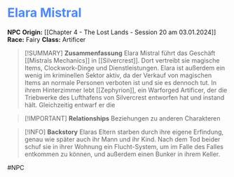 # <font color = 4d88fd>Elara Mistral</font>

**NPC**
**Origin:** [[Chapter 4 - The Lost Lands - Session 20 am 03.01.2024]]
**Race:** Fairy
**Class:** Artificer

>[!SUMMARY] **Zusammenfassung**
>Elara Mistral führt das Geschäft [[Mistrals Mechanics]] in [[Silvercrest]]. Dort vertreibt sie magische Items, Clockwork-Dinge und Dienstleistungen. Elara ist außerdem ein wenig im kriminellen Sektor aktiv, da der Verkauf von magischen Items an normale Personen verboten ist und sie es dennoch tut. In ihrem Hinterzimmer lebt [[Zephyrion]], ein Warforged Artificer, der die Triebwerke des Lufthafens von Silvercrest entworfen hat und instand hält. Gleichzeitig entwarf er die 

>[!IMPORTANT] **Relationships**
>Beziehungen zu anderen Charakteren

>[!INFO] **Backstory**
>Elaras Eltern starben durch ihre eigene Erfindung, genau wie später auch ihr Mann und ihr Kind. Nach dem Tod beider schuf sie in ihrer Wohnung ein Flucht-System, um im Falle des Falles entkommen zu können, und außerdem einen Bunker in ihrem Keller.


#NPC